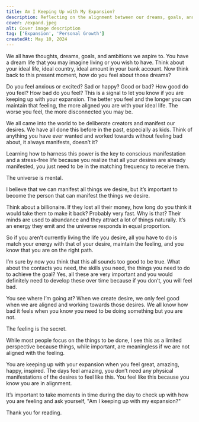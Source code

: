 ```yaml
---
title: Am I Keeping Up with My Expansion?
description: Reflecting on the alignment between our dreams, goals, and current feelings as indicators of our expansion and manifestation journey.
cover: /expand.jpeg
alt: Cover image description
tag: ['Expansion', 'Personal Growth']
createdAt: May 10, 2024
---
```


We all have thoughts, dreams, goals, and ambitions we aspire to. You have a dream life that you may imagine living or you wish to have. Think about your ideal life, ideal country, ideal amount in your bank account. Now think back to this present moment, how do you feel about those dreams?

Do you feel anxious or excited? Sad or happy? Good or bad? How good do you feel? How bad do you feel? This is a signal to let you know if you are keeping up with your expansion. The better you feel and the longer you can maintain that feeling, the more aligned you are with your ideal life. The worse you feel, the more disconnected you may be.

We all came into the world to be deliberate creators and manifest our desires. We have all done this before in the past, especially as kids. Think of anything you have ever wanted and worked towards without feeling bad about, it always manifests, doesn’t it?

Learning how to harness this power is the key to conscious manifestation and a stress-free life because you realize that all your desires are already manifested, you just need to be in the matching frequency to receive them.

The universe is mental.

I believe that we can manifest all things we desire, but it’s important to become the person that can manifest the things we desire.

Think about a billionaire. If they lost all their money, how long do you think it would take them to make it back? Probably very fast. Why is that? Their minds are used to abundance and they attract a lot of things naturally. It’s an energy they emit and the universe responds in equal proportion.

So if you aren’t currently living the life you desire, all you have to do is match your energy with that of your desire, maintain the feeling, and you know that you are on the right path.

I’m sure by now you think that this all sounds too good to be true. What about the contacts you need, the skills you need, the things you need to do to achieve the goal? Yes, all these are very important and you would definitely need to develop these over time because if you don’t, you will feel bad.

You see where I’m going at? When we create desire, we only feel good when we are aligned and working towards those desires. We all know how bad it feels when you know you need to be doing something but you are not.

The feeling is the secret.

While most people focus on the things to be done, I see this as a limited perspective because things, while important, are meaningless if we are not aligned with the feeling.

You are keeping up with your expansion when you feel great, amazing, happy, inspired. The days feel amazing, you don’t need any physical manifestations of the desires to feel like this. You feel like this because you know you are in alignment.

It’s important to take moments in time during the day to check up with how you are feeling and ask yourself, "Am I keeping up with my expansion?"

Thank you for reading.
